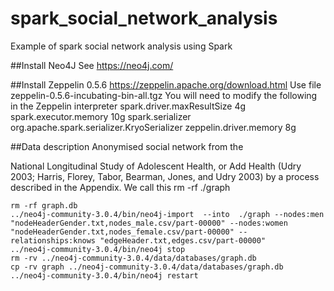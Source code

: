 # spark_social_network_analysis
Example of spark social network analysis using Spark

##Install Neo4J 
See https://neo4j.com/

##Install Zeppelin 0.5.6 
https://zeppelin.apache.org/download.html Use file zeppelin-0.5.6-incubating-bin-all.tgz
You will need to modify the following in the Zeppelin interpreter
spark.driver.maxResultSize	4g
spark.executor.memory	10g
spark.serializer	org.apache.spark.serializer.KryoSerializer
zeppelin.driver.memory	8g

##Data description
Anonymised social network from the 

National Longitudinal Study of Adolescent Health, or Add Health (Udry 2003; Harris, Florey,
Tabor, Bearman, Jones, and Udry 2003) by a process described in the Appendix. We call this rm -rf ./graph

```
rm -rf graph.db
../neo4j-community-3.0.4/bin/neo4j-import  --into  ./graph --nodes:men "nodeHeaderGender.txt,nodes_male.csv/part-00000" --nodes:women "nodeHeaderGender.txt,nodes_female.csv/part-00000" --relationships:knows "edgeHeader.txt,edges.csv/part-00000"
../neo4j-community-3.0.4/bin/neo4j stop
rm -rv ../neo4j-community-3.0.4/data/databases/graph.db
cp -rv graph ../neo4j-community-3.0.4/data/databases/graph.db
../neo4j-community-3.0.4/bin/neo4j restart
```
